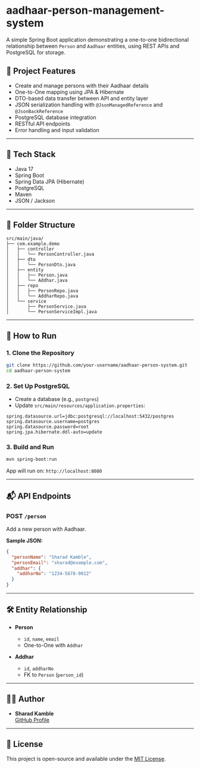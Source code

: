 # aadhaar-person-management-system

A simple Spring Boot application demonstrating a one-to-one bidirectional relationship between `Person` and `Aadhaar` entities, using REST APIs and PostgreSQL for storage.

## 🧾 Project Features

- Create and manage persons with their Aadhaar details
- One-to-One mapping using JPA & Hibernate
- DTO-based data transfer between API and entity layer
- JSON serialization handling with `@JsonManagedReference` and `@JsonBackReference`
- PostgreSQL database integration
- RESTful API endpoints
- Error handling and input validation

---

## 🔧 Tech Stack

- Java 17
- Spring Boot
- Spring Data JPA (Hibernate)
- PostgreSQL
- Maven
- JSON / Jackson

---

## 📁 Folder Structure

```
src/main/java/
├── com.example.demo
│   ├── controller
│   │   └── PersonController.java
│   ├── dto
│   │   └── PersonDto.java
│   ├── entity
│   │   ├── Person.java
│   │   └── Addhar.java
│   ├── repo
│   │   ├── PersonRepo.java
│   │   └── AddharRepo.java
│   └── service
│       ├── PersonService.java
│       └── PersonServiceImpl.java
```

---

## 🚀 How to Run

### 1. Clone the Repository
```bash
git clone https://github.com/your-username/aadhaar-person-system.git
cd aadhaar-person-system
```

### 2. Set Up PostgreSQL
- Create a database (e.g., `postgres`)
- Update `src/main/resources/application.properties`:

```properties
spring.datasource.url=jdbc:postgresql://localhost:5432/postgres
spring.datasource.username=postgres
spring.datasource.password=root
spring.jpa.hibernate.ddl-auto=update
```

### 3. Build and Run
```bash
mvn spring-boot:run
```

App will run on: `http://localhost:8080`

---

## 📬 API Endpoints

### POST `/person`
Add a new person with Aadhaar.

**Sample JSON:**
```json
{
  "personName": "Sharad Kamble",
  "personEmail": "sharad@example.com",
  "addhar": {
    "addharNo": "1234-5678-9012"
  }
}
```

---

## 🛠️ Entity Relationship

- **Person**
  - `id`, `name`, `email`
  - One-to-One with `Addhar`

- **Addhar**
  - `id`, `addharNo`
  - FK to `Person` (`person_id`)

---

## 🧑‍💻 Author

- **Sharad Kamble**  
  [GitHub Profile](https://github.com/sharad-kamble)

---

## 📄 License

This project is open-source and available under the [MIT License](LICENSE).

